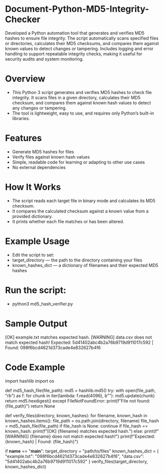 # Document-Python-MD5-Integrity-Checker
Developed a Python automation tool that generates and verifies MD5 hashes to ensure file integrity. The script automatically scans specified files or directories, calculates their MD5 checksums, and compares them against known values to detect changes or tampering. Includes logging and error handling to support repeatable integrity checks, making it useful for security audits and system monitoring.

# Overview
- This Python 3 script generates and verifies MD5 hashes to check file integrity. It scans files in a given directory, calculates their MD5 checksum, and compares them against known hash values to detect any changes or tampering.
- The tool is lightweight, easy to use, and requires only Python’s built-in libraries.

# Features
- Generate MD5 hashes for files
- Verify files against known hash values
- Simple, readable code for learning or adapting to other use cases
- No external dependencies

# How It Works
- The script reads each target file in binary mode and calculates its MD5 checksum.
- It compares the calculated checksum against a known value from a provided dictionary.
- It prints whether each file matches or has been altered.

# Example Usage
- Edit the script to set:
- target_directory — the path to the directory containing your files
- known_hashes_dict — a dictionary of filenames and their expected MD5 hashes

# Run the script:
- python3 md5_hash_verifier.py

# Sample Output
[OK] example.txt matches expected hash.
[WARNING] data.csv does not match expected hash!
Expected: 5d41402abc4b2a76b9719d911017c592 | Found: 098f6bcd4621d373cade4e832627b4f6

# Code Example
import hashlib
import os

def md5_hash_file(file_path):
    md5 = hashlib.md5()
    try:
        with open(file_path, "rb") as f:
            for chunk in iter(lambda: f.read(4096), b""):
                md5.update(chunk)
        return md5.hexdigest()
    except FileNotFoundError:
        print(f"File not found: {file_path}")
        return None

def verify_files(directory, known_hashes):
    for filename, known_hash in known_hashes.items():
        file_path = os.path.join(directory, filename)
        file_hash = md5_hash_file(file_path)
        if file_hash is None:
            continue
        if file_hash == known_hash:
            print(f"[OK] {filename} matches expected hash.")
        else:
            print(f"[WARNING] {filename} does not match expected hash!")
            print(f"Expected: {known_hash} | Found: {file_hash}")

if __name__ == "__main__":
    target_directory = "path/to/files"
    known_hashes_dict = {
        "example.txt": "098f6bcd4621d373cade4e832627b4f6",
        "data.csv": "5d41402abc4b2a76b9719d911017c592"
    }
    verify_files(target_directory, known_hashes_dict)
